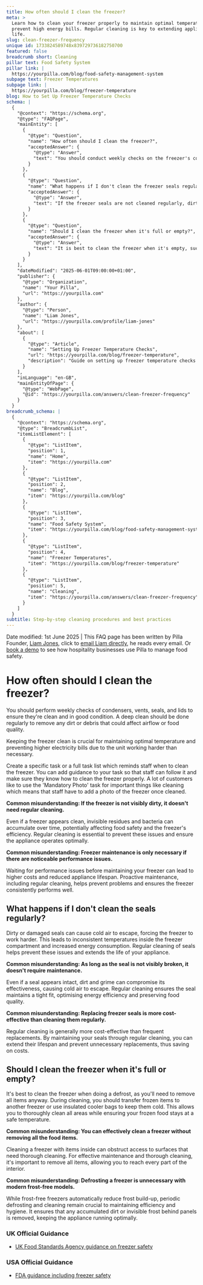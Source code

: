 ```yaml
---
title: How often should I clean the freezer?
meta: >
  Learn how to clean your freezer properly to maintain optimal temperature and
  prevent high energy bills. Regular cleaning is key to extending appliance
  life.
slug: clean-freezer-frequency
unique id: 1733824589748x839729736182750700
featured: false
breadcrumb short: Cleaning
pillar text: Food Safety System
pillar link: |
  https://yourpilla.com/blog/food-safety-management-system
subpage text: Freezer Temperatures
subpage link: |
  https://yourpilla.com/blog/freezer-temperature
blog: How to Set Up Freezer Temperature Checks
schema: |
  {
    "@context": "https://schema.org",
    "@type": "FAQPage",
    "mainEntity": [
      {
        "@type": "Question",
        "name": "How often should I clean the freezer?",
        "acceptedAnswer": {
          "@type": "Answer",
          "text": "You should conduct weekly checks on the freezer's condensers, vents, seals, and lids to ensure they are clean and in good condition. Conduct a deep clean regularly to remove dirt or debris that could impede airflow or lower food quality. Regularly clean even if the freezer appears clean to prevent the build-up of invisible residues and bacteria, thus ensuring optimal operation."
        }
      },
      {
        "@type": "Question",
        "name": "What happens if I don't clean the freezer seals regularly?",
        "acceptedAnswer": {
          "@type": "Answer",
          "text": "If the freezer seals are not cleaned regularly, dirt and grime may compromise their effectiveness, allowing cold air to escape. This can lead to higher energy consumption and inconsistent temperatures within the freezer. Regular cleaning helps maintain the seals' tight fit, optimising energy efficiency and preserving the quality of stored food."
        }
      },
      {
        "@type": "Question",
        "name": "Should I clean the freezer when it's full or empty?",
        "acceptedAnswer": {
          "@type": "Answer",
          "text": "It is best to clean the freezer when it's empty, such as during a defrost, allowing you to thoroughly clean all areas while ensuring frozen food stays at safe temperatures. Remove all items to reach every part of the interior effectively."
        }
      }
    ],
    "dateModified": "2025-06-01T09:00:00+01:00",
    "publisher": {
      "@type": "Organization",
      "name": "Your Pilla",
      "url": "https://yourpilla.com"
    },
    "author": {
      "@type": "Person",
      "name": "Liam Jones",
      "url": "https://yourpilla.com/profile/liam-jones"
    },
    "about": [
      {
        "@type": "Article",
        "name": "Setting Up Freezer Temperature Checks",
        "url": "https://yourpilla.com/blog/freezer-temperature",
        "description": "Guide on setting up freezer temperature checks to ensure adherence to food safety standards."
      }
    ],
    "inLanguage": "en-GB",
    "mainEntityOfPage": {
      "@type": "WebPage",
      "@id": "https://yourpilla.com/answers/clean-freezer-frequency"
    }
  }
breadcrumb_schema: |
  {
    "@context": "https://schema.org",
    "@type": "BreadcrumbList",
    "itemListElement": [
      {
        "@type": "ListItem",
        "position": 1,
        "name": "Home",
        "item": "https://yourpilla.com"
      },
      {
        "@type": "ListItem",
        "position": 2,
        "name": "Blog",
        "item": "https://yourpilla.com/blog"
      },
      {
        "@type": "ListItem",
        "position": 3,
        "name": "Food Safety System",
        "item": "https://yourpilla.com/blog/food-safety-management-system"
      },
      {
        "@type": "ListItem",
        "position": 4,
        "name": "Freezer Temperatures",
        "item": "https://yourpilla.com/blog/freezer-temperature"
      },
      {
        "@type": "ListItem",
        "position": 5,
        "name": "Cleaning",
        "item": "https://yourpilla.com/answers/clean-freezer-frequency"
      }
    ]
  }
subtitle: Step-by-step cleaning procedures and best practices
---
```


Date modified: 1st June 2025 | This FAQ page has been written by Pilla Founder, [Liam Jones](https://yourpilla.com/profile/liam-jones), click to [email Liam directly](https://mailto:liam@yourpilla.com/), he reads every email. Or [book a demo](https://calendly.com/pilla/demo) to see how hospitality businesses use Pilla to manage food safety.

# How often should I clean the freezer?

You should perform weekly checks of condensers, vents, seals, and lids to ensure they're clean and in good condition. A deep clean should be done regularly to remove any dirt or debris that could affect airflow or food quality.

Keeping the freezer clean is crucial for maintaining optimal temperature and preventing higher electricity bills due to the unit working harder than necessary.

Create a specific task or a full task list which reminds staff when to clean the freezer. You can add guidance to your task so that staff can follow it and make sure they know how to clean the freezer properly. A lot of customers like to use the 'Mandatory Photo' task for important things like cleaning which means that staff have to add a photo of the freezer once cleaned.

**Common misunderstanding: If the freezer is not visibly dirty, it doesn't need regular cleaning.**

Even if a freezer appears clean, invisible residues and bacteria can accumulate over time, potentially affecting food safety and the freezer's efficiency. Regular cleaning is essential to prevent these issues and ensure the appliance operates optimally.

**Common misunderstanding: Freezer maintenance is only necessary if there are noticeable performance issues.**

Waiting for performance issues before maintaining your freezer can lead to higher costs and reduced appliance lifespan. Proactive maintenance, including regular cleaning, helps prevent problems and ensures the freezer consistently performs well.

## What happens if I don't clean the seals regularly?

Dirty or damaged seals can cause cold air to escape, forcing the freezer to work harder. This leads to inconsistent temperatures inside the freezer compartment and increased energy consumption. Regular cleaning of seals helps prevent these issues and extends the life of your appliance.

**Common misunderstanding: As long as the seal is not visibly broken, it doesn't require maintenance.**

Even if a seal appears intact, dirt and grime can compromise its effectiveness, causing cold air to escape. Regular cleaning ensures the seal maintains a tight fit, optimising energy efficiency and preserving food quality.

**Common misunderstanding: Replacing freezer seals is more cost-effective than cleaning them regularly.**

Regular cleaning is generally more cost-effective than frequent replacements. By maintaining your seals through regular cleaning, you can extend their lifespan and prevent unnecessary replacements, thus saving on costs.

## Should I clean the freezer when it's full or empty?

It's best to clean the freezer when doing a defrost, as you'll need to remove all items anyway. During cleaning, you should transfer frozen items to another freezer or use insulated cooler bags to keep them cold. This allows you to thoroughly clean all areas while ensuring your frozen food stays at a safe temperature.

**Common misunderstanding: You can effectively clean a freezer without removing all the food items.**

Cleaning a freezer with items inside can obstruct access to surfaces that need thorough cleaning. For effective maintenance and thorough cleaning, it's important to remove all items, allowing you to reach every part of the interior.

**Common misunderstanding: Defrosting a freezer is unnecessary with modern frost-free models.**

While frost-free freezers automatically reduce frost build-up, periodic defrosting and cleaning remain crucial to maintaining efficiency and hygiene. It ensures that any accumulated dirt or invisible frost behind panels is removed, keeping the appliance running optimally.

### UK Official Guidance

-   [UK Food Standards Agency guidance on freezer safety](https://www.food.gov.uk/safety-hygiene/how-to-chill-freeze-and-defrost-food-safely)

### USA Official Guidance

-   [FDA guidance including freezer safety](https://www.fda.gov/consumers/consumer-updates/are-you-storing-food-safely)
